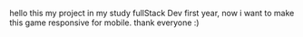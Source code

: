 hello 
this my project in my study fullStack Dev first year,
now i want to make this game responsive for mobile.
thank everyone :)
